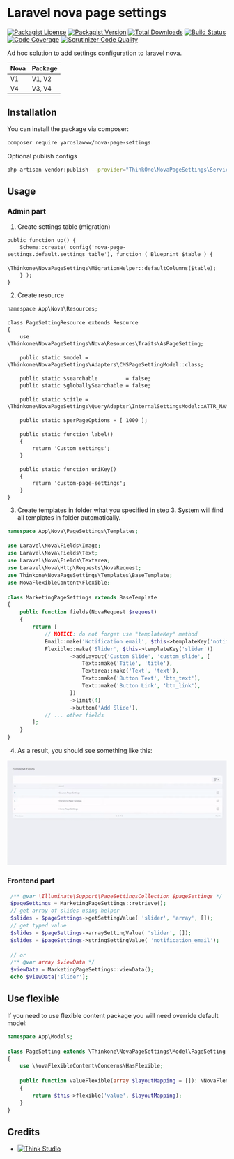# Laravel nova page settings

[![Packagist License](https://img.shields.io/packagist/l/yaroslawww/nova-page-settings?color=%234dc71f)](https://github.com/yaroslawww/nova-page-settings/blob/master/LICENSE.md)
[![Packagist Version](https://img.shields.io/packagist/v/yaroslawww/nova-page-settings)](https://packagist.org/packages/yaroslawww/nova-page-settings)
[![Total Downloads](https://img.shields.io/packagist/dt/yaroslawww/nova-page-settings)](https://packagist.org/packages/yaroslawww/nova-page-settings)
[![Build Status](https://scrutinizer-ci.com/g/yaroslawww/nova-page-settings/badges/build.png?b=master)](https://scrutinizer-ci.com/g/yaroslawww/nova-page-settings/build-status/master)
[![Code Coverage](https://scrutinizer-ci.com/g/yaroslawww/nova-page-settings/badges/coverage.png?b=master)](https://scrutinizer-ci.com/g/yaroslawww/nova-page-settings/?branch=master)
[![Scrutinizer Code Quality](https://scrutinizer-ci.com/g/yaroslawww/nova-page-settings/badges/quality-score.png?b=master)](https://scrutinizer-ci.com/g/yaroslawww/nova-page-settings/?branch=master)

Ad hoc solution to add settings configuration to laravel nova.

| Nova | Package |
|------|---------|
| V1   | V1, V2  |
| V4   | V3, V4  |

## Installation

You can install the package via composer:

```bash
composer require yaroslawww/nova-page-settings
```

Optional publish configs

```bash
php artisan vendor:publish --provider="ThinkOne\NovaPageSettings\ServiceProvider" --tag="config"
```

## Usage

### Admin part

1. Create settings table (migration)

```injectablephp
public function up() {
    Schema::create( config('nova-page-settings.default.settings_table'), function ( Blueprint $table ) {
        \Thinkone\NovaPageSettings\MigrationHelper::defaultColumns($table);
    } );
}
```

2. Create resource

```injectablephp
namespace App\Nova\Resources;

class PageSettingResource extends Resource
{
    use \Thinkone\NovaPageSettings\Nova\Resources\Traits\AsPageSetting;

    public static $model = \Thinkone\NovaPageSettings\Adapters\CMSPageSettingModel::class;

    public static $searchable         = false;
    public static $globallySearchable = false;

    public static $title = \Thinkone\NovaPageSettings\QueryAdapter\InternalSettingsModel::ATTR_NAME;

    public static $perPageOptions = [ 1000 ];
    
    public static function label()
    {
        return 'Custom settings';
    }

    public static function uriKey()
    {
        return 'custom-page-settings';
    }
}
```

3. Create templates in folder what you specified in step 3. System will find all templates in folder automatically.

```php
namespace App\Nova\PageSettings\Templates;

use Laravel\Nova\Fields\Image;
use Laravel\Nova\Fields\Text;
use Laravel\Nova\Fields\Textarea;
use Laravel\Nova\Http\Requests\NovaRequest;
use Thinkone\NovaPageSettings\Templates\BaseTemplate;
use NovaFlexibleContent\Flexible;

class MarketingPageSettings extends BaseTemplate
{
    public function fields(NovaRequest $request)
    {
        return [
            // NOTICE: do not forget use "templateKey" method
            Email::make('Notification email', $this->templateKey('notification_email'));
            Flexible::make('Slider', $this->templateKey('slider'))
                    ->addLayout('Custom Slide', 'custom_slide', [
                        Text::make('Title', 'title'),
                        Textarea::make('Text', 'text'),
                        Text::make('Button Text', 'btn_text'),
                        Text::make('Button Link', 'btn_link'),
                    ])
                    ->limit(4)
                    ->button('Add Slide'),
            // ... other fields
        ];
    }
}
```

4. As a result, you should see something like this:

![](docs/assets/settings-example.gif)

### Frontend part

```php
 /** @var \Illuminate\Support\PageSettingsCollection $pageSettings */
 $pageSettings = MarketingPageSettings::retrieve();
 // get array of slides using helper
 $slides = $pageSettings->getSettingValue( 'slider', 'array', []);
 // get typed value
 $slides = $pageSettings->arraySettingValue( 'slider', []);
 $slides = $pageSettings->stringSettingValue( 'notification_email');

 // or
 /** @var array $viewData */
 $viewData = MarketingPageSettings::viewData();
 echo $viewData['slider'];
```

## Use flexible

If you need to use flexible content package you will need override default model:

```php
namespace App\Models;

class PageSetting extends \Thinkone\NovaPageSettings\Model\PageSetting
{
    use \NovaFlexibleContent\Concerns\HasFlexible;

    public function valueFlexible(array $layoutMapping = []): \NovaFlexibleContent\Layouts\LayoutsCollection
    {
        return $this->flexible('value', $layoutMapping);
    }
}
```

## Credits

- [![Think Studio](https://yaroslawww.github.io/images/sponsors/packages/logo-think-studio.png)](https://think.studio/)
